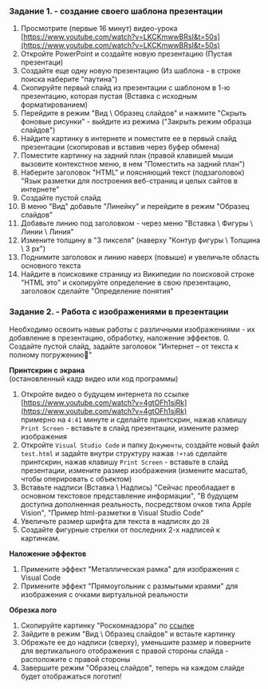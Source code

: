 ### Задание 1. - создание своего шаблона презентации

1. Просмотрите (первые 16 минут) видео-урока [https://www.youtube.com/watch?v=LKCKmwwBRsI&t=50s](https://www.youtube.com/watch?v=LKCKmwwBRsI&t=50s)
2. Откройте PowerPoint и создайте новую презентацию (Пустая презентаци)
3. Создайте еще одну новую презентацию (Из шаблона - в строке поиска наберите "паутина")
4. Скопируйте первый слайд из презентации с шаблоном в 1-ю презентацию, которая пустая (Вставка с исходным форматированием)
5. Перейдите в режим "Вид \ Образец слайдов" и нажмите "Скрыть фоновые рисунки" - выйдите из режима ("Закрыть режим образца слайдов")
6. Найдите картинку в интернете и поместите ее в первый слайд презентации (скопировав и вставив через буфер обмена)
7. Поместите картинку на задний план (правой клавишей мыши вызовите контекстное меню, в нем "Поместить на задний план")
8. Наберите заголовок "HTML" и поясняющий текст (подзаголовок) "Язык разметки для построения веб-страниц и целых сайтов в интернете"
9. Создайте пустой слайд
10. В меню "Вид" добавьте "Линейку" и перейдите в режим "Образец слайдов"
11. Добавьте линию под заголовком - через меню "Вставка \ Фигуры \ Линии \ Линия"
13. Измените толщину в "3 пикселя" (наверху "Контур фигуры \ Толщина \ 3 px")
14. Поднимите заголовок и линию наверх (повыше) и увеличьте область основного текста
15. Найдите в поисковике страницу из Википедии по поисковой строке "HTML это" и скопируйте определение в свою презентацию, заголовок сделайте "Определение понятия"

### Задание 2. - Работа с изображениями в презентации

Необходимо освоить навык работы с различными изображениями - их добавление в презентацию, обработку, наложение эффектов.
0. Создайте пустой слайд, задайте заголовок "Интернет – от текста к полному погружению"

**Принтскрин с экрана**  
(остановленный кадр видео или код программы)  
1. Откройте видео о будущем интернета по ссылке [https://www.youtube.com/watch?v=4gtOFh1sjRk](https://www.youtube.com/watch?v=4gtOFh1sjRk)  
примерно на `4:41` минуте и сделайте принтскрин, нажав клавишу `Print Screen` - вставьте в слайд презентации, измените размер изображения
2. Откройте `Visual Studio Code` и папку `Документы`, создайте новый файл `test.html` и задайте внутри структуру нажав `!+таб`
сделайте принтскрин, нажав клавишу `Print Screen` - вставьте в слайд презентации,
измените размер изображения (измените масштаб, чтобы оперировать с объектом)  
3. Вставьте надписи (Вставка \ Надпись) "Сейчас преобладает в основном текстовое представление информации", "В будущем доступна дополненная реальность, посредством очков типа Apple Vision", "Пример html-разметки в Visual Studio Code"
4. Увеличьте размер шрифта для текста в надписях до `28`
5. Создайте фигурные стрелки от последних 2-х надписей к картинкам.

**Наложение эффектов**  
1. Примените эффект "Металлическая рамка" для изображения с Visual Code
2. Примените эффект "Прямоугольник с размытыми краями" для изображения с очками виртуальной реальности

**Обрезка лого**
1. Скопируйте картинку "Роскомнадзора" по [ссылке](https://2ip.ru/article/roskomnadzor/)
2. Зайдите в режим "Вид \ Образец слайдов" и встаьте картинку
3. Обрежьте ее до надписи (сверху), уменьшите размер и поверните для вертикального отображения с правой стороны слайда - расположите с правой стороны
4. Завершите режим "Образец слайдов", теперь на каждом слайде будет отображаться логотип!
